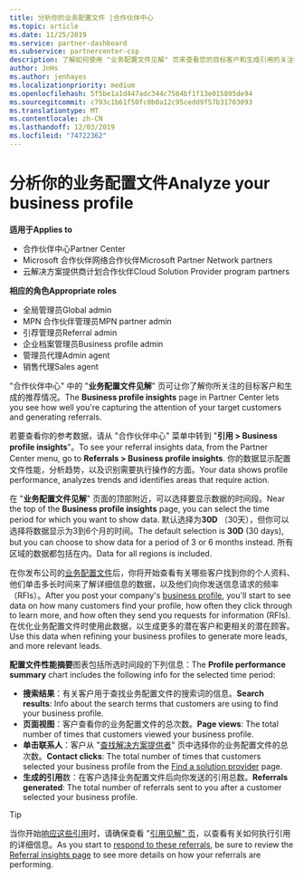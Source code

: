 ```yaml
---
title: 分析你的业务配置文件 |合作伙伴中心
ms.topic: article
ms.date: 11/25/2019
ms.service: partner-dashboard
ms.subservice: partnercenter-csp
description: 了解如何使用 "业务配置文件见解" 页来查看您的目标客户和生成引用的关注程度。
author: JnHs
ms.author: jenhayes
ms.localizationpriority: medium
ms.openlocfilehash: 5f5be1a1d447adc344c7564bf1f13e015895de94
ms.sourcegitcommit: c793c1b61f50fc0b0a12c95cedd9f57b31703093
ms.translationtype: MT
ms.contentlocale: zh-CN
ms.lasthandoff: 12/03/2019
ms.locfileid: "74722362"
---
```

# <a name="analyze-your-business-profile"></a><span data-ttu-id="18cf5-103">分析你的业务配置文件</span><span class="sxs-lookup"><span data-stu-id="18cf5-103">Analyze your business profile</span></span>
<!-- 
https://go.microsoft.com/fwlink/?linkid=849120
-->

<span data-ttu-id="18cf5-104">**适用于**</span><span class="sxs-lookup"><span data-stu-id="18cf5-104">**Applies to**</span></span>

- <span data-ttu-id="18cf5-105">合作伙伴中心</span><span class="sxs-lookup"><span data-stu-id="18cf5-105">Partner Center</span></span>
- <span data-ttu-id="18cf5-106">Microsoft 合作伙伴网络合作伙伴</span><span class="sxs-lookup"><span data-stu-id="18cf5-106">Microsoft Partner Network partners</span></span>
- <span data-ttu-id="18cf5-107">云解决方案提供商计划合作伙伴</span><span class="sxs-lookup"><span data-stu-id="18cf5-107">Cloud Solution Provider program partners</span></span>

<span data-ttu-id="18cf5-108">**相应的角色**</span><span class="sxs-lookup"><span data-stu-id="18cf5-108">**Appropriate roles**</span></span>

- <span data-ttu-id="18cf5-109">全局管理员</span><span class="sxs-lookup"><span data-stu-id="18cf5-109">Global admin</span></span>
- <span data-ttu-id="18cf5-110">MPN 合作伙伴管理员</span><span class="sxs-lookup"><span data-stu-id="18cf5-110">MPN partner admin</span></span>
- <span data-ttu-id="18cf5-111">引荐管理员</span><span class="sxs-lookup"><span data-stu-id="18cf5-111">Referral admin</span></span>
- <span data-ttu-id="18cf5-112">企业档案管理员</span><span class="sxs-lookup"><span data-stu-id="18cf5-112">Business profile admin</span></span>
- <span data-ttu-id="18cf5-113">管理员代理</span><span class="sxs-lookup"><span data-stu-id="18cf5-113">Admin agent</span></span>
- <span data-ttu-id="18cf5-114">销售代理</span><span class="sxs-lookup"><span data-stu-id="18cf5-114">Sales agent</span></span>

<span data-ttu-id="18cf5-115">"合作伙伴中心" 中的 "**业务配置文件见解**" 页可让你了解你所关注的目标客户和生成的推荐情况。</span><span class="sxs-lookup"><span data-stu-id="18cf5-115">The **Business profile insights** page in Partner Center lets you see how well you're capturing the attention of your target customers and generating referrals.</span></span>

<span data-ttu-id="18cf5-116">若要查看你的参考数据，请从 "合作伙伴中心" 菜单中转到 "**引用 > Business profile insights**"。</span><span class="sxs-lookup"><span data-stu-id="18cf5-116">To see your referral insights data, from the Partner Center menu, go to **Referrals > Business profile insights**.</span></span> <span data-ttu-id="18cf5-117">你的数据显示配置文件性能，分析趋势，以及识别需要执行操作的方面。</span><span class="sxs-lookup"><span data-stu-id="18cf5-117">Your data shows profile performance, analyzes trends and identifies areas that require action.</span></span>

<span data-ttu-id="18cf5-118">在 "**业务配置文件见解**" 页面的顶部附近，可以选择要显示数据的时间段。</span><span class="sxs-lookup"><span data-stu-id="18cf5-118">Near the top of the **Business profile insights** page, you can select the time period for which you want to show data.</span></span> <span data-ttu-id="18cf5-119">默认选择为**30D** （30天），但你可以选择将数据显示为3到6个月的时间。</span><span class="sxs-lookup"><span data-stu-id="18cf5-119">The default selection is **30D** (30 days), but you can choose to show data for a period of 3 or 6 months instead.</span></span> <span data-ttu-id="18cf5-120">所有区域的数据都包括在内。</span><span class="sxs-lookup"><span data-stu-id="18cf5-120">Data for all regions is included.</span></span>

<span data-ttu-id="18cf5-121">在你发布公司的[业务配置文件](create-a-marketing-profile.md)后，你将开始查看有关哪些客户找到你的个人资料、他们单击多长时间来了解详细信息的数据，以及他们向你发送信息请求的频率（RFIs）。</span><span class="sxs-lookup"><span data-stu-id="18cf5-121">After you post your company's [business profile](create-a-marketing-profile.md), you'll start to see data on how many customers find your profile, how often they click through to learn more, and how often they send you requests for information (RFIs).</span></span> <span data-ttu-id="18cf5-122">在优化业务配置文件时使用此数据，以生成更多的潜在客户和更相关的潜在顾客。</span><span class="sxs-lookup"><span data-stu-id="18cf5-122">Use this data when refining your business profiles to generate more leads, and more relevant leads.</span></span>

<span data-ttu-id="18cf5-123">**配置文件性能摘要**图表包括所选时间段的下列信息：</span><span class="sxs-lookup"><span data-stu-id="18cf5-123">The **Profile performance summary** chart includes the following info for the selected time period:</span></span>

- <span data-ttu-id="18cf5-124">**搜索结果**：有关客户用于查找业务配置文件的搜索词的信息。</span><span class="sxs-lookup"><span data-stu-id="18cf5-124">**Search results**: Info about the search terms that customers are using to find your business profile.</span></span>
- <span data-ttu-id="18cf5-125">**页面视图**：客户查看你的业务配置文件的总次数。</span><span class="sxs-lookup"><span data-stu-id="18cf5-125">**Page views**: The total number of times that customers viewed your business profile.</span></span>
- <span data-ttu-id="18cf5-126">**单击联系人**：客户从 "[查找解决方案提供者](https://www.microsoft.com/solution-providers/home)" 页中选择你的业务配置文件的总次数。</span><span class="sxs-lookup"><span data-stu-id="18cf5-126">**Contact clicks**: The total number of times that customers selected your business profile from the [Find a solution provider](https://www.microsoft.com/solution-providers/home) page.</span></span>
- <span data-ttu-id="18cf5-127">**生成的引用**数：在客户选择业务配置文件后向你发送的引用总数。</span><span class="sxs-lookup"><span data-stu-id="18cf5-127">**Referrals generated**: The total number of referrals sent to you after a customer selected your business profile.</span></span>

> [!TIP]
> <span data-ttu-id="18cf5-128">当你开始[响应这些引用](responding-to-referrals.md)时，请确保查看 "[引用见解" 页](referral-insights.md)，以查看有关如何执行引用的详细信息。</span><span class="sxs-lookup"><span data-stu-id="18cf5-128">As you start to [respond to these referrals](responding-to-referrals.md), be sure to review the [Referral insights page](referral-insights.md) to see more details on how your referrals are performing.</span></span>
